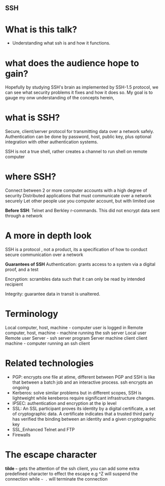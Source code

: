 SSH
---

# What is this talk?

- Understanding what ssh is and how it functions.

# what does the audience hope to gain?

Hopefully by studying SSH's brain as implemented by SSH-1.5 protocol, we can see what security problems it fixes and how it does so.
My goal is to gauge my onw understanding of the concepts herein,

# what is SSH?

Secure, client/server protocol for transmitting data over a network safely.
Authentication can be done by password, host, public key, plus optional integration with other authentication systems.

SSH is not a true shell, rather creates a channel to run shell on remote computer

# where SSH?

Connect between 2 or more computer accounts with a high degree of security
Distributed applications that must communicate over a network securely
Let other people use you computer account, but with limited use

**Before SSH**:
Telnet and Berkley r-commands. This did not encrypt data sent through a network

# A more in depth look

SSH is a protocol , not a product, its a specification of how to conduct secure communication over a network

**Guarantees of SSH**
Authentication: grants access to a system via a digital proof, and a test

Encryption: scrambles data such that it can only be read by intended recipient

Integrity: guarantee data in transit is unaltered.

# Terminology

Local computer, host, machine - computer user is logged in
Remote computer, host, machine -  machine running the ssh server
Local user
Remote user
Server - ssh server program
Server machine
client
client machine - computer running an ssh client

# Related technologies

- PGP: encrypts one file at atime, different between PGP and SSH is like that between a batch job and an interactive process. ssh encrypts an ongoing 
- Kerberos: solve similar problems but in different scopes, SSH is lightweight while kereberos require significant infrastructure changes.
- IPSEC: authentication and encryption at the ip level
- SSL: An SSL participant proves its identity by a digital certificate, a set of cryptographic data. A
certificate indicates that a trusted third party has verified the binding between an identity
and a given cryptographic key
- SSL_Enhanced Telnet and FTP
- Firewalls

# The escape character

**tilde `~`**
 gets the attention of the ssh client, you can add some extra predefined character to effect the escape e.g ^Z will suspend the connection while `~ .` will terminate the connection
